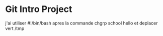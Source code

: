 # Git Intro Project

j'ai utiliser #!/bin/bash
apres la commande chgrp school hello et deplacer vert /tmp
